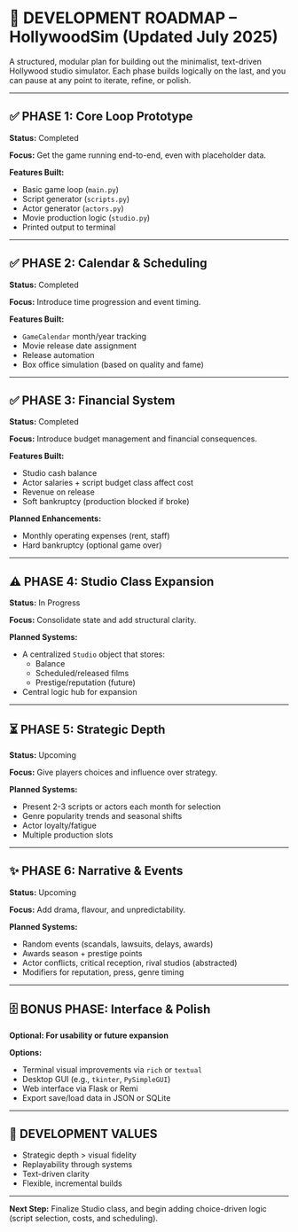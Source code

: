 # 📍 DEVELOPMENT ROADMAP – HollywoodSim (Updated July 2025)

A structured, modular plan for building out the minimalist, text-driven Hollywood studio simulator. Each phase builds logically on the last, and you can pause at any point to iterate, refine, or polish.

---

## ✅ PHASE 1: Core Loop Prototype  
**Status:** Completed

**Focus:** Get the game running end-to-end, even with placeholder data.

**Features Built:**
- Basic game loop (`main.py`)
- Script generator (`scripts.py`)
- Actor generator (`actors.py`)
- Movie production logic (`studio.py`)
- Printed output to terminal

---

## ✅ PHASE 2: Calendar & Scheduling  
**Status:** Completed

**Focus:** Introduce time progression and event timing.

**Features Built:**
- `GameCalendar` month/year tracking
- Movie release date assignment
- Release automation
- Box office simulation (based on quality and fame)

---

## ✅ PHASE 3: Financial System  
**Status:** Completed

**Focus:** Introduce budget management and financial consequences.

**Features Built:**
- Studio cash balance
- Actor salaries + script budget class affect cost
- Revenue on release
- Soft bankruptcy (production blocked if broke)

**Planned Enhancements:**
- Monthly operating expenses (rent, staff)
- Hard bankruptcy (optional game over)

---

## ⚠️ PHASE 4: Studio Class Expansion  
**Status:** In Progress

**Focus:** Consolidate state and add structural clarity.

**Planned Systems:**
- A centralized `Studio` object that stores:
  - Balance
  - Scheduled/released films
  - Prestige/reputation (future)
- Central logic hub for expansion

---

## ⏳ PHASE 5: Strategic Depth  
**Status:** Upcoming

**Focus:** Give players choices and influence over strategy.

**Planned Systems:**
- Present 2-3 scripts or actors each month for selection
- Genre popularity trends and seasonal shifts
- Actor loyalty/fatigue
- Multiple production slots

---

## ✨ PHASE 6: Narrative & Events  
**Status:** Upcoming

**Focus:** Add drama, flavour, and unpredictability.

**Planned Systems:**
- Random events (scandals, lawsuits, delays, awards)
- Awards season + prestige points
- Actor conflicts, critical reception, rival studios (abstracted)
- Modifiers for reputation, press, genre timing

---

## 🗄️ BONUS PHASE: Interface & Polish
**Optional: For usability or future expansion**

**Options:**
- Terminal visual improvements via `rich` or `textual`
- Desktop GUI (e.g., `tkinter`, `PySimpleGUI`)
- Web interface via Flask or Remi
- Export save/load data in JSON or SQLite

---

## 🔧 DEVELOPMENT VALUES
- Strategic depth > visual fidelity
- Replayability through systems
- Text-driven clarity
- Flexible, incremental builds

---

**Next Step:** Finalize Studio class, and begin adding choice-driven logic (script selection, costs, and scheduling).

